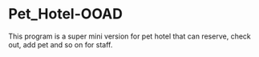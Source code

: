 # Pet_Hotel-OOAD

This program is a super mini version for pet hotel that can reserve, check out, add pet and so on for staff.
